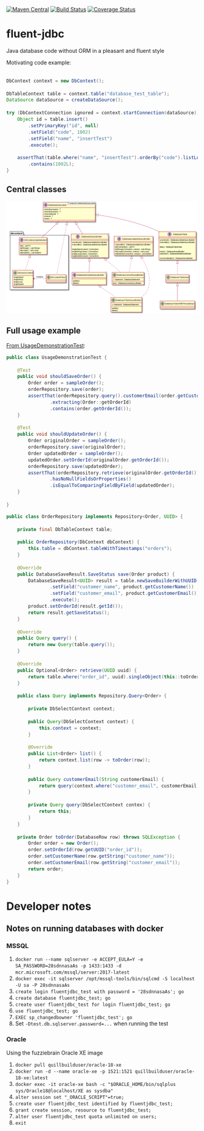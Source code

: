 [![Maven Central](https://maven-badges.herokuapp.com/maven-central/io.github.jhannes/fluent-jdbc/badge.svg)](https://maven-badges.herokuapp.com/maven-central/io.github.jhannes/fluent-jdbc)
[![Build Status](https://travis-ci.org/jhannes/fluent-jdbc.png)](https://travis-ci.org/jhannes/fluent-jdbc)
[![Coverage Status](https://coveralls.io/repos/github/jhannes/fluent-jdbc/badge.svg?branch=master)](https://coveralls.io/github/jhannes/fluent-jdbc?branch=master)

# fluent-jdbc
Java database code without ORM in a pleasant and fluent style

Motivating code example:

```java

DbContext context = new DbContext();

DbTableContext table = context.table("database_test_table");
DataSource dataSource = createDataSource();

try (DbContextConnection ignored = context.startConnection(dataSource)) {
    Object id = table.insert()
        .setPrimaryKey("id", null)
        .setField("code", 1002)
        .setField("name", "insertTest")
        .execute();

    assertThat(table.where("name", "insertTest").orderBy("code").listLongs("code"))
        .contains(1002L);
}

```

## Central classes

![Class diagram](doc/classes.png)


## Full usage example

[From UsageDemonstrationTest](https://github.com/jhannes/fluent-jdbc/blob/master/src/test/java/org/fluentjdbc/usage/context/UsageDemonstrationTest.java):

```java
public class UsageDemonstrationTest {

    @Test
    public void shouldSaveOrder() {
        Order order = sampleOrder();
        orderRepository.save(order);
        assertThat(orderRepository.query().customerEmail(order.getCustomerEmail()).list())
                .extracting(Order::getOrderId)
                .contains(order.getOrderId());
    }

    @Test
    public void shouldUpdateOrder() {
        Order originalOrder = sampleOrder();
        orderRepository.save(originalOrder);
        Order updatedOrder = sampleOrder();
        updatedOrder.setOrderId(originalOrder.getOrderId());
        orderRepository.save(updatedOrder);
        assertThat(orderRepository.retrieve(originalOrder.getOrderId()))
                .hasNoNullFieldsOrProperties()
                .isEqualToComparingFieldByField(updatedOrder);
    }

}
```

```java
public class OrderRepository implements Repository<Order, UUID> {

    private final DbTableContext table;

    public OrderRepository(DbContext dbContext) {
        this.table = dbContext.tableWithTimestamps("orders");
    }

    @Override
    public DatabaseSaveResult.SaveStatus save(Order product) {
        DatabaseSaveResult<UUID> result = table.newSaveBuilderWithUUID("order_id", product.getOrderId())
                .setField("customer_name", product.getCustomerName())
                .setField("customer_email", product.getCustomerEmail())
                .execute();
        product.setOrderId(result.getId());
        return result.getSaveStatus();
    }

    @Override
    public Query query() {
        return new Query(table.query());
    }

    @Override
    public Optional<Order> retrieve(UUID uuid) {
        return table.where("order_id", uuid).singleObject(this::toOrder);
    }

    public class Query implements Repository.Query<Order> {

        private DbSelectContext context;

        public Query(DbSelectContext context) {
            this.context = context;
        }

        @Override
        public List<Order> list() {
            return context.list(row -> toOrder(row));
        }

        public Query customerEmail(String customerEmail) {
            return query(context.where("customer_email", customerEmail));
        }

        private Query query(DbSelectContext contex) {
            return this;
        }
    }

    private Order toOrder(DatabaseRow row) throws SQLException {
        Order order = new Order();
        order.setOrderId(row.getUUID("order_id"));
        order.setCustomerName(row.getString("customer_name"));
        order.setCustomerEmail(row.getString("customer_email"));
        return order;
    }
}
```

# Developer notes

## Notes on running databases with docker

### MSSQL

1. `docker run --name sqlserver -e ACCEPT_EULA=Y -e SA_PASSWORD=28sdnnasaAs -p 1433:1433 -d mcr.microsoft.com/mssql/server:2017-latest`
2. `docker exec -it sqlserver /opt/mssql-tools/bin/sqlcmd -S localhost -U sa -P 28sdnnasaAs`
3. `create login fluentjdbc_test with password = '28sdnnasaAs'; go`
4. `create database fluentjdbc_test; go`
5. `create user fluentjdbc_test for login fluentjdbc_test; go`
6. `use fluentjdbc_test; go`
7. `EXEC sp_changedbowner 'fluentjdbc_test'; go`
8. Set `-Dtest.db.sqlserver.password=...` when running the test

### Oracle

Using the fuzziebrain Oracle XE image

1. `docker pull quillbuilduser/oracle-18-xe`
2. `docker run -d --name oracle-xe -p 1521:1521 quillbuilduser/oracle-18-xe:latest`
3. `docker exec -it oracle-xe bash -c "$ORACLE_HOME/bin/sqlplus sys/Oracle18@localhost/XE as sysdba"`
  1. `alter session set "_ORACLE_SCRIPT"=true;`
  2. `create user fluentjdbc_test identified by fluentjdbc_test;`
  3. `grant create session, resource to fluentjdbc_test;`
  4. `alter user fluentjdbc_test quota unlimited on users;`
  5. `exit`


